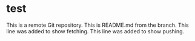 # test
This is a remote Git repository.
This is README.md from the branch.
This line was added to show fetching.
This line was added to show pushing.
